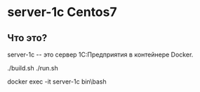 # server-1c Centos7

## Что это?

server-1c -- это сервер 1С:Предприятия в контейнере Docker.

./build.sh
./run.sh

docker exec -it server-1c bin\bash

